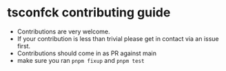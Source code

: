 # tsconfck contributing guide

- Contributions are very welcome.
- If your contribution is less than trivial please get in contact via an issue first.
- Contributions should come in as PR against main
- make sure you ran `pnpm fixup` and `pnpm test`
